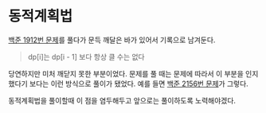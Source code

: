 # 동적계획법

[백준 1912번 문제](https://www.acmicpc.net/problem/1912)를 풀다가 문득 깨달은 바가 있어서 기록으로 남겨둔다. 

> dp[i]는 dp[i - 1] 보다 항상 클 수는 없다

당연하지만 미처 깨닫지 못한 부분이었다. 문제를 풀 때는 문제에 따라서 이 부분을 인지했다기 보다는 이런 방식으로 풀이가 됐었다. 예를 들면 [백준 2156번 문제](https://www.acmicpc.net/problem/2156)가 그렇다.

동적계획법을 풀이할때 이 점을 염두해두고 앞으로는 풀이하도록 노력해야겠다.

